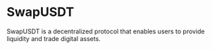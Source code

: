 # SwapUSDT
SwapUSDT is a decentralized protocol that enables users to provide liquidity and trade digital assets. 
